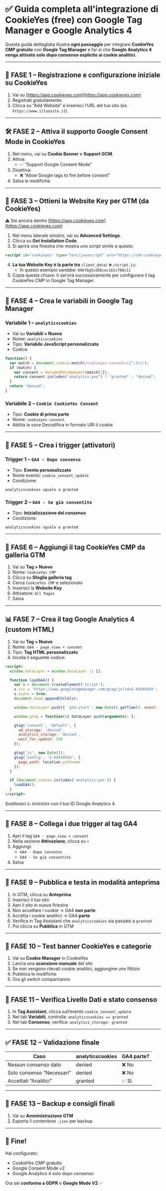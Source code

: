 # ✅ Guida completa all'integrazione di CookieYes (free) con Google Tag Manager e Google Analytics 4

Questa guida dettagliata illustra **ogni passaggio** per integrare **CookieYes CMP gratuito** con **Google Tag Manager** e far sì che **Google Analytics 4 venga attivato solo dopo consenso esplicito ai cookie analitici**.

---

## 🔢 FASE 1 – Registrazione e configurazione iniziale su CookieYes

1. Vai su [https://app.cookieyes.com](https://app.cookieyes.com)
2. Registrati gratuitamente.
3. Clicca su “Add Website” e inserisci l’URL del tuo sito (es. `https://www.iltuosito.it`).

---

## 🛠️ FASE 2 – Attiva il supporto Google Consent Mode in CookieYes

1. Nel menu, vai su **Cookie Banner > Support GCM**.
2. Attiva:
   - ✅ “Support Google Consent Mode”
3. Disattiva:
   - ❌ “Allow Google tags to fire before consent”
4. Salva le modifiche.

---

## 🧾 FASE 3 – Ottieni la Website Key per GTM (da CookieYes)

⚠️ Sei ancora dentro [https://app.cookieyes.com](https://app.cookieyes.com)

1. Nel menu laterale sinistro, vai su **Advanced Settings**.
2. Clicca su **Get Installation Code**.
3. Si aprirà una finestra che mostra uno script simile a questo:

```html
<script id="cookieyes" type="text/javascript" src="https://cdn-cookieyes.com/client_data/09hfbg5cd56cec161c706c11/script.js"></script>
```

4. **La tua Website Key è la parte tra** `client_data/` **e** `/script.js`:
   - In questo esempio sarebbe: `09hfbg5cd56cec161c706c11`
5. Copia questa chiave: ti servirà successivamente per configurare il tag CookieYes CMP in Google Tag Manager.

---

## 🧮 FASE 4 – Crea le variabili in Google Tag Manager

### Variabile 1 – `analyticscookies`

- Vai su **Variabili > Nuova**
- Nome: `analyticscookies`
- Tipo: **Variabile JavaScript personalizzata**
- Codice:
```javascript
function() {
  var match = document.cookie.match(/cookieyes-consent=([^;]+)/);
  if (match) {
    var consent = decodeURIComponent(match[1]);
    return consent.includes("analytics:yes") ? "granted" : "denied";
  }
  return "denied";
}
```

### Variabile 2 – `Cookie CookieYes Consent`

- Tipo: **Cookie di prima parte**
- Nome: `cookieyes-consent`
- Abilita la voce Decodifica in formato URI il cookie

---

## 🎯 FASE 5 – Crea i trigger (attivatori)

### Trigger 1 – `GA4 - Dopo consenso`

- Tipo: **Evento personalizzato**
- Nome evento: `cookie_consent_update`
- Condizione:
```
analyticscookies uguale a granted
```

### Trigger 2 – `GA4 - Se già consentito`

- Tipo: **Inizializzazione del consenso**
- Condizione:
```
analyticscookies uguale a granted
```

---

## 🧩 FASE 6 – Aggiungi il tag **CookieYes CMP** da galleria GTM

1. Vai su **Tag > Nuovo**
2. Nome: `CookieYes CMP`
3. Clicca su **Sfoglia galleria tag**
4. Cerca `CookieYes CMP` e selezionalo
5. Inserisci la **Website Key**
6. Attivatore: `All Pages`
7. Salva

---

## 📊 FASE 7 – Crea il tag Google Analytics 4 (custom HTML)

1. Vai su **Tag > Nuovo**
2. Nome: `GA4 - page_view + consent`
3. Tipo: **Tag HTML personalizzato**
4. Incolla il seguente codice:

```html
<script>
  window.dataLayer = window.dataLayer || [];

  function loadGA4() {
    var s = document.createElement('script');
    s.src = 'https://www.googletagmanager.com/gtag/js?id=G-XXXXXXXX';
    s.async = true;
    document.head.appendChild(s);

    window.dataLayer.push({ 'gtm.start': new Date().getTime(), event: 'gtm.js' });

    window.gtag = function(){ dataLayer.push(arguments); };

    gtag('consent', 'default', {
      ad_storage: 'denied',
      analytics_storage: 'denied',
      wait_for_update: 500
    });

    gtag('js', new Date());
    gtag('config', 'G-XXXXXXXX', {
      page_path: location.pathname
    });
  }

  if (document.cookie.includes('analytics:yes')) {
    loadGA4();
  }
</script>
```

Sostituisci `G-XXXXXXXX` con il tuo ID Google Analytics 4.

---

## 🔗 FASE 8 – Collega i due trigger al tag GA4

1. Apri il tag `GA4 - page_view + consent`
2. Nella sezione **Attivazione**, clicca su `+`
3. Aggiungi:
   - `GA4 - Dopo consenso`
   - `GA4 - Se già consentito`
4. Salva

---

## 🚀 FASE 9 – Pubblica e testa in modalità anteprima

1. In GTM, clicca su **Anteprima**
2. Inserisci il tuo sito
3. Apri il sito in nuova finestra
4. Non accettare i cookie → GA4 **non parte**
5. Accetta i cookie analitici → GA4 **parte**
6. Verifica in Tag Assistant che `analyticscookies` sia passato a `granted`
7. Poi clicca su **Pubblica** in GTM

---

## 🧪 FASE 10 – Test banner CookieYes e categorie

1. Vai su **Cookie Manager** in CookieYes
2. Lancia una **scansione manuale** del sito
3. Se non vengono rilevati cookie analitici, aggiungine uno fittizio
4. Pubblica le modifiche
5. Ora gli switch compariranno

---

## 🧠 FASE 11 – Verifica Livello Dati e stato consenso

1. In **Tag Assistant**, clicca sull’evento `cookie_consent_update`
2. Nel tab **Variabili**, controlla: `analyticscookies == granted`
3. Nel tab **Consenso**, verifica: `analytics_storage: granted`

---

## ✅ FASE 12 – Validazione finale

| Caso                          | analyticscookies | GA4 parte? |
|-------------------------------|------------------|------------|
| Nessun consenso dato          | denied           | ❌ No      |
| Solo consenso “Necessari”     | denied           | ❌ No      |
| Accettati “Analitici”         | granted          | ✅ Sì       |

---

## 💾 FASE 13 – Backup e consigli finali

1. Vai su **Amministrazione GTM**
2. Esporta il contenitore `.json` per backup

---

## 🎉 Fine!

Hai configurato:
- CookieYes CMP gratuito
- Google Consent Mode v2
- Google Analytics 4 solo dopo consenso

Ora sei **conforme a GDPR** e **Google Mode V2** ✅
